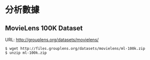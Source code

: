 # 分析數據

## MovieLens 100K Dataset
URL: http://grouplens.org/datasets/movielens/
```shell
$ wget http://files.grouplens.org/datasets/movielens/ml-100k.zip
$ unzip ml-100k.zip
```

